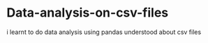 # Data-analysis-on-csv-files
i learnt to do data analysis using pandas 
understood about csv files 
